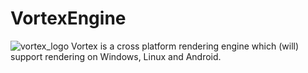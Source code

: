 # VortexEngine

![vortex_logo](https://user-images.githubusercontent.com/56722344/200313696-133342b4-18b2-4325-a51d-f998fcd75c2f.png)
Vortex is a cross platform rendering engine which (will) support rendering on Windows, Linux and Android.
